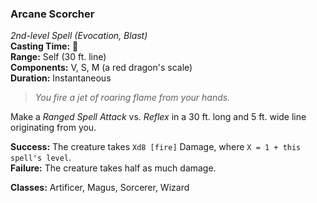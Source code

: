 ### Arcane Scorcher  
*2nd-level Spell (Evocation, Blast)*  
**Casting Time:** 🔷  
**Range:** Self (30 ft. line)  
**Components:** V, S, M (a red dragon's scale)  
**Duration:** Instantaneous  

> *You fire a jet of roaring flame from your hands.*

Make a *Ranged Spell Attack* vs. *Reflex* in a 30 ft. long and 5 ft. wide line originating from you.

**Success:** The creature takes `Xd8 [fire]` Damage, where `X = 1 + this spell's level`.  
**Failure:** The creature takes half as much damage.  

**Classes:** Artificer, Magus, Sorcerer, Wizard
